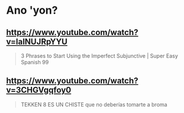 # Ano 'yon?

## https://www.youtube.com/watch?v=laINUJRpYYU

> 3 Phrases to Start Using the Imperfect Subjunctive | Super Easy Spanish 99 

## https://www.youtube.com/watch?v=3CHGVgqfoy0

> TEKKEN 8 ES UN CHISTE que no deberías tomarte a broma 
